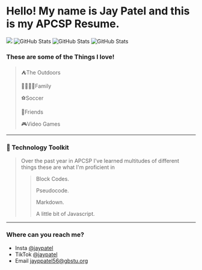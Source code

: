 # Hello! My name is Jay Patel and this is my APCSP Resume.

![](https://komarev.com/ghpvc/?username=jaypate121&color=ff69b4)
![GitHub Stats](https://github-readme-stats.vercel.app/api?username=jaypate121&theme=tokyonight&show_icons=true&hide_border=true&count_private=true)
![GitHub Stats](https://github-readme-stats.vercel.app/api/top-langs/?username=jaypate121&theme=tokyonight&show_icons=true&hide_border=true&layout=compact)
![GitHub Stats](https://github-readme-streak-stats.herokuapp.com/?user=jaypate121&theme=tokyonight&hide_border=true)

### These are some of the Things I love!

>⛺The Outdoors
>
> 👨‍👩‍👧‍👦Family
>
> ⚽Soccer
>
>🙍Friends
>
> 🎮Video Games 

_____________________________________________________

### 🔨 Technology Toolkit

> Over the past year in APCSP I've learned multitudes of different things these are what I'm proficient in
>
>> Block Codes.
>> 
>> Pseudocode.
>> 
>> Markdown.
>> 
>> A little bit of Javascript.

___________________________________________________

### Where can you reach me? 

* Insta [@jaypatel](https://www.instagram.com/jpat678/)
* TikTok [@jaypatel](https://www.tiktok.com/@jayy..patelll?_t=8mW1PTuV1lT&_r=1)
* Email jayppatel56@gbstu.org


